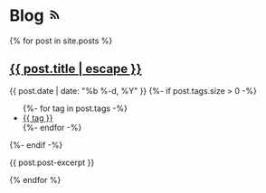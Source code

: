 <h1>
  Blog
  <a class="socialIcon" href="/feed.xml">
    <img height="24px" src="/images/rss+feed+24px.png" alt="RSS Feed"/>
  </a>
</h1>


{% for post in site.posts %}
  <article class="section">
    <h2 class="post-title">
      <a href="{{ post.url | relative_url }}">
        {{ post.title | escape }}
      </a>
    </h2>
    <div class="post-meta">
      <time class="post-date" datetime="{{ post.date }}">{{ post.date | date: "%b %-d, %Y" }}</time>
      {%- if post.tags.size > 0 -%}
        <ul class="post-tags">
          {%- for tag in post.tags -%}
            <li>
              <a href="tags#{{tag}}">{{ tag }}</a>
            </li>
          {%- endfor -%}
        </ul>
      {%- endif -%}
    </div>
    <p>
      {{ post.post-excerpt }}
    </p>
  </article>
{% endfor %}
